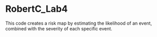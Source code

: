# RobertC_Lab4
This code creates a risk map by estimating the likelihood of an event, combined with the severity of each specific event. 
